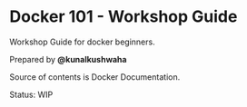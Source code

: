 # Docker 101 - Workshop Guide

Workshop Guide for docker beginners.

Prepared by __@kunalkushwaha__

Source of contents is Docker Documentation.

Status: WIP
